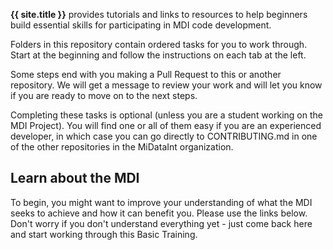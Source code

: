 <!--- edit this file with information about your repository, suite, etc. -->

**{{ site.title }}** provides tutorials and links to resources to help beginners build
essential skills for participating in MDI code development.

Folders in this repository contain ordered tasks for you to work through. 
Start at the beginning and follow the instructions on each tab at the left.

Some steps end with you making a Pull Request to this or another repository. 
We will get a message to review your work and will let you know if you are ready 
to move on to the next steps.

Completing these tasks is optional (unless you are a student working on the 
MDI Project). You will find one or all of them easy if you 
are an experienced developer, in which case you can go directly to CONTRIBUTING.md 
in one of the other repositories in the MiDataInt organization.

## Learn about the MDI

To begin, you might want to improve your understanding of what the
MDI seeks to achieve and how it can benefit you. Please use the links below. 
Don't worry if you don't understand everything yet - just come back here and start 
working through this Basic Training.
